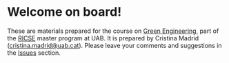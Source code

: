 # Welcome on board!

These are materials prepared for the course on [Green Engineering](https://guies.uab.cat/guies_docents/public/portal/html/2024/assignatura/44729/es), part of the [RICSE](https://www.uab.cat/web/estudiar/official-master-s-degrees/general-information-1096480962610.html?param1=1345875382068) master program at UAB. It is prepared by Cristina Madrid (cristina.madrid@uab.cat). Please leave your comments and suggestions in the [Issues](https://github.com/LIVENlab/TeachingMaterials/issues) section.